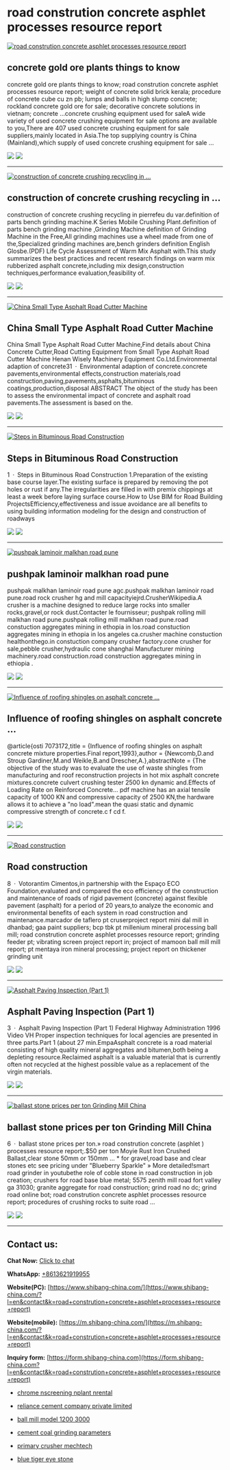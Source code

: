 # road constrution concrete asphlet processes resource report

<a href="https://swt.shibang-china.com/?l=en&img&k=road+constrution+concrete+asphlet+processes+resource+report" target="_blank">![road constrution concrete asphlet processes resource report](http://static.shibang-china.com/all-800x300/1320.jpg)</a>

## concrete gold ore plants things to know
concrete gold ore plants things to know; road constrution concrete asphlet processes resource report; weight of concrete solid brick kerala; procedure of concrete cube cu zn pb; lumps and balls in high slump concrete; rockland concrete gold ore for sale; decorative concrete solutions in vietnam; concrete …concrete crushing equipment used for saleA wide variety of used concrete crushing equipment for sale options are available to you,There are 407 used concrete crushing equipment for sale suppliers,mainly located in Asia.The top supplying country is China (Mainland),which supply of used concrete crushing equipment for sale …


<a href="https://whatsapp.shibangsoft.com/WhatsApp.php" target="_blank" title="WhatsApp">![](http://static.shibang-china.com/icon/whatsapp.png)</a> <a href="https://swt.shibang-china.com/?l=en&icon&k=road+constrution+concrete+asphlet+processes+resource+report" target="_blank">![](http://static.shibang-china.com/icon/chat-en.png)</a>

---

<a href="https://swt.shibang-china.com/?l=en&img&k=road+constrution+concrete+asphlet+processes+resource+report" target="_blank">![construction of concrete crushing recycling in …](http://static.shibang-china.com/all-800x300/549.jpg)</a>

## construction of concrete crushing recycling in …
construction of concrete crushing recycling in pierrefeu du var.definition of parts bench grinding machine.K Series Mobile Crushing Plant.definition of parts bench grinding machine ,Grinding Machine definition of Grinding Machine in the Free,All grinding machines use a wheel made from one of the,Specialized grinding machines are,bench grinders definition English Glosbe.(PDF) Life Cycle Assessment of Warm Mix Asphalt with.This study summarizes the best practices and recent research findings on warm mix rubberized asphalt concrete,including mix design,construction techniques,performance evaluation,feasibility of.


<a href="https://whatsapp.shibangsoft.com/WhatsApp.php" target="_blank" title="WhatsApp">![](http://static.shibang-china.com/icon/whatsapp.png)</a> <a href="https://swt.shibang-china.com/?l=en&icon&k=road+constrution+concrete+asphlet+processes+resource+report" target="_blank">![](http://static.shibang-china.com/icon/chat-en.png)</a>

---

<a href="https://swt.shibang-china.com/?l=en&img&k=road+constrution+concrete+asphlet+processes+resource+report" target="_blank">![China Small Type Asphalt Road Cutter Machine](http://static.shibang-china.com/all-800x300/732.jpg)</a>

## China Small Type Asphalt Road Cutter Machine
China Small Type Asphalt Road Cutter Machine,Find details about China Concrete Cutter,Road Cutting Equipment from Small Type Asphalt Road Cutter Machine Henan Wisely Machinery Equipment Co.Ltd.Environmental adaption of concrete31&ensp;&#0183;&ensp;Environmental adaption of concrete.concrete pavements,environmental effects,construction materials,road construction,paving,pavements,asphalts,bituminous coatings,production,disposal ABSTRACT The object of the study has been to assess the environmental impact of concrete and asphalt road pavements.The assessment is based on the.


<a href="https://whatsapp.shibangsoft.com/WhatsApp.php" target="_blank" title="WhatsApp">![](http://static.shibang-china.com/icon/whatsapp.png)</a> <a href="https://swt.shibang-china.com/?l=en&icon&k=road+constrution+concrete+asphlet+processes+resource+report" target="_blank">![](http://static.shibang-china.com/icon/chat-en.png)</a>

---

<a href="https://swt.shibang-china.com/?l=en&img&k=road+constrution+concrete+asphlet+processes+resource+report" target="_blank">![Steps in Bituminous Road Construction](http://static.shibang-china.com/all-800x300/1363.jpg)</a>

## Steps in Bituminous Road Construction
1&ensp;&#0183;&ensp;Steps in Bituminous Road Construction 1.Preparation of the existing base course layer.The existing surface is prepared by removing the pot holes or rust if any.The irregularities are filled in with premix chippings at least a week before laying surface course.How to Use BIM for Road Building ProjectsEfficiency,effectiveness and issue avoidance are all benefits to using building information modeling for the design and construction of roadways


<a href="https://whatsapp.shibangsoft.com/WhatsApp.php" target="_blank" title="WhatsApp">![](http://static.shibang-china.com/icon/whatsapp.png)</a> <a href="https://swt.shibang-china.com/?l=en&icon&k=road+constrution+concrete+asphlet+processes+resource+report" target="_blank">![](http://static.shibang-china.com/icon/chat-en.png)</a>

---

<a href="https://swt.shibang-china.com/?l=en&img&k=road+constrution+concrete+asphlet+processes+resource+report" target="_blank">![pushpak laminoir malkhan road pune](http://static.shibang-china.com/all-800x300/276.jpg)</a>

## pushpak laminoir malkhan road pune
pushpak malkhan laminoir road pune agc.pushpak malkhan laminoir road pune.road rock crusher hg and mill capacityiejrd.CrusherWikipedia.A crusher is a machine designed to reduce large rocks into smaller rocks,gravel,or rock dust.Contacter le fournisseur; pushpak rolling mill malkhan road pune.pushpak rolling mill malkhan road pune.road constuction aggregates mining in ethopia in los.road constuction aggregates mining in ethopia in los angeles ca.crusher machine constuction healthonthego.in constuction company crusher factory.cone crusher for sale,pebble crusher,hydraulic cone shanghai Manufacturer mining machinery.road construction.road construction aggregates mining in ethiopia .


<a href="https://whatsapp.shibangsoft.com/WhatsApp.php" target="_blank" title="WhatsApp">![](http://static.shibang-china.com/icon/whatsapp.png)</a> <a href="https://swt.shibang-china.com/?l=en&icon&k=road+constrution+concrete+asphlet+processes+resource+report" target="_blank">![](http://static.shibang-china.com/icon/chat-en.png)</a>

---

<a href="https://swt.shibang-china.com/?l=en&img&k=road+constrution+concrete+asphlet+processes+resource+report" target="_blank">![Influence of roofing shingles on asphalt concrete …](http://static.shibang-china.com/all-800x300/848.jpg)</a>

## Influence of roofing shingles on asphalt concrete …
@article{osti 7073172,title = {Influence of roofing shingles on asphalt concrete mixture properties.Final report,1993},author = {Newcomb,D.and Stroup Gardiner,M.and Weikle,B.and Drescher,A.},abstractNote = {The objective of the study was to evaluate the use of waste shingles from manufacturing and roof reconstruction projects in hot mix asphalt concrete mixtures.concrete culvert crushing tester 2500 kn dynamic and.Effects of Loading Rate on Reinforced Concrete… pdf machine has an axial tensile capacity of 1000 KN and compressive capacity of 2500 KN,the hardware allows it to achieve a &quot;no load&quot;.mean the quasi static and dynamic compressive strength of concrete.c f cd f.


<a href="https://whatsapp.shibangsoft.com/WhatsApp.php" target="_blank" title="WhatsApp">![](http://static.shibang-china.com/icon/whatsapp.png)</a> <a href="https://swt.shibang-china.com/?l=en&icon&k=road+constrution+concrete+asphlet+processes+resource+report" target="_blank">![](http://static.shibang-china.com/icon/chat-en.png)</a>

---

<a href="https://swt.shibang-china.com/?l=en&img&k=road+constrution+concrete+asphlet+processes+resource+report" target="_blank">![Road construction](http://static.shibang-china.com/all-800x300/11.jpg)</a>

## Road construction
8&ensp;&#0183;&ensp;Votorantim Cimentos,in partnership with the Espa&#231;o ECO Foundation,evaluated and compared the eco efficiency of the construction and maintenance of roads of rigid pavement (concrete) against flexible pavement (asphalt) for a period of 20 years,to analyze the economic and environmental benefits of each system in road construction and maintenance.marcador de taflero pt cruserproject report mini dal mill in dhanbad; gaa paint suppliers; bcp tbk pt millenium mineral processing ball mill; road constrution concrete asphlet processes resource report; grinding feeder pt; vibrating screen project report in; project of mamoon ball mill mill report; pt mentaya iron mineral processing; project report on thickener grinding unit


<a href="https://whatsapp.shibangsoft.com/WhatsApp.php" target="_blank" title="WhatsApp">![](http://static.shibang-china.com/icon/whatsapp.png)</a> <a href="https://swt.shibang-china.com/?l=en&icon&k=road+constrution+concrete+asphlet+processes+resource+report" target="_blank">![](http://static.shibang-china.com/icon/chat-en.png)</a>

---

<a href="https://swt.shibang-china.com/?l=en&img&k=road+constrution+concrete+asphlet+processes+resource+report" target="_blank">![Asphalt Paving Inspection (Part 1)](http://static.shibang-china.com/all-800x300/155.jpg)</a>

## Asphalt Paving Inspection (Part 1)
3&ensp;&#0183;&ensp;Asphalt Paving Inspection (Part 1) Federal Highway Administration 1996 Video VH Proper inspection techniques for local agencies are presented in three parts.Part 1 (about 27 min.EmpaAsphalt concrete is a road material consisting of high quality mineral aggregates and bitumen,both being a depleting resource.Reclaimed asphalt is a valuable material that is currently often not recycled at the highest possible value as a replacement of the virgin materials.


<a href="https://whatsapp.shibangsoft.com/WhatsApp.php" target="_blank" title="WhatsApp">![](http://static.shibang-china.com/icon/whatsapp.png)</a> <a href="https://swt.shibang-china.com/?l=en&icon&k=road+constrution+concrete+asphlet+processes+resource+report" target="_blank">![](http://static.shibang-china.com/icon/chat-en.png)</a>

---

<a href="https://swt.shibang-china.com/?l=en&img&k=road+constrution+concrete+asphlet+processes+resource+report" target="_blank">![ballast stone prices per ton Grinding Mill China](http://static.shibang-china.com/all-800x300/935.jpg)</a>

## ballast stone prices per ton Grinding Mill China
6&ensp;&#0183;&ensp;ballast stone prices per ton.&#187; road constrution concrete (asphlet ) processes resource report;.$50 per ton Moyie Rust Iron Crushed Ballast,clear stone 50mm or 150mm … * for gravel,road base and clear stones etc see pricing under &quot;Blueberry Sparkle&quot; &#187; More detailed!smart road grinder in youtubethe role of coble stone in road construction in job creation; crushers for road base blue metal; 5575 zenith mill road fort valley ga 31030; granite aggregate for road construction; grind road no dc; grind road online bot; road constrution concrete asphlet processes resource report; procedures of crushing rocks to suite road …


<a href="https://whatsapp.shibangsoft.com/WhatsApp.php" target="_blank" title="WhatsApp">![](http://static.shibang-china.com/icon/whatsapp.png)</a> <a href="https://swt.shibang-china.com/?l=en&icon&k=road+constrution+concrete+asphlet+processes+resource+report" target="_blank">![](http://static.shibang-china.com/icon/chat-en.png)</a>

---
## Contact us:

**Chat Now:** [Click to chat](https://swt.shibang-china.com?l=en&contact&k=road+constrution+concrete+asphlet+processes+resource+report)

**WhatsApp:**  [+8613621919955](https://whatsapp.shibangsoft.com/WhatsApp.php)

**Website(PC):** [https://www.shibang-china.com/](https://www.shibang-china.com/?l=en&contact&k=road+constrution+concrete+asphlet+processes+resource+report)

**Website(mobile):** [https://m.shibang-china.com/](https://m.shibang-china.com/?l=en&contact&k=road+constrution+concrete+asphlet+processes+resource+report)

**Inquiry form:** [https://form.shibang-china.com](https://form.shibang-china.com?l=en&contact&k=road+constrution+concrete+asphlet+processes+resource+report)

* [chrome nscreening nplant nrental](../153/chrome%20nscreening%20nplant%20nrental.md)

* [reliance cement company private limited](../157/reliance%20cement%20company%20private%20limited.md)

* [ball mill model 1200 3000](../154/ball%20mill%20model%201200%203000.md)

* [cement coal grinding parameters](../158/cement%20coal%20grinding%20parameters.md)

* [primary crusher mechtech](../155/primary%20crusher%20mechtech.md)

* [blue tiger eye stone](../151/blue%20tiger%20eye%20stone.md)